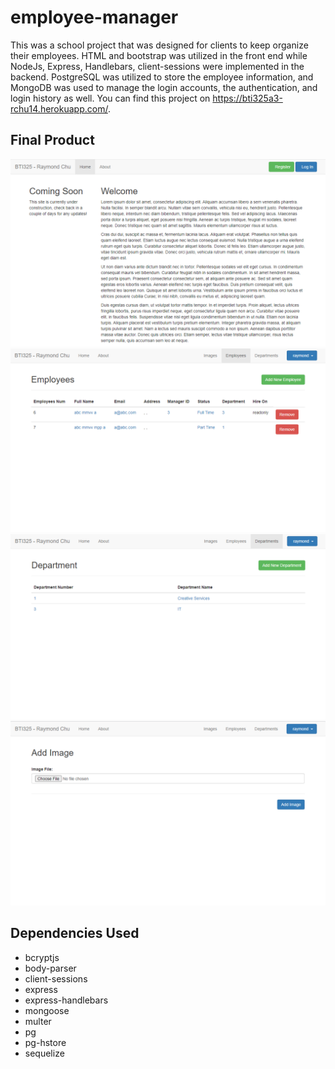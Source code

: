 # employee-manager
This was a school project that was designed for clients to keep organize their employees. HTML and bootstrap was utilized in the front end while NodeJs, Express, Handlebars, client-sessions were implemented in the backend. 
PostgreSQL was utilized to store the employee information, and MongoDB was used to manage the login accounts, the authentication, and login history as well. 
You can find this project on <https://bti325a3-rchu14.herokuapp.com/>.

## Final Product
![alt text](https://github.com/raymondchuu/employee-manager/blob/main/public/images/homepage.png)
![alt text](https://github.com/raymondchuu/employee-manager/blob/main/public/images/employees.png)
![alt text](https://github.com/raymondchuu/employee-manager/blob/main/public/images/departments.png)
![alt text](https://github.com/raymondchuu/employee-manager/blob/main/public/images/addimage.png)

## Dependencies Used
- bcryptjs
- body-parser
- client-sessions
- express
- express-handlebars
- mongoose
- multer
- pg
- pg-hstore
- sequelize
